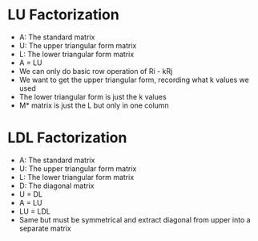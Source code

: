 # LU Factorization
- A: The standard matrix
- U: The upper triangular form matrix
- L: The lower triangular form matrix
- A = LU
- We can only do basic row operation of Ri - kRj
- We want to get the upper triangular form, recording what k values we used
- The lower triangular form is just the k values
- M* matrix is just the L but only in one column

# LDL Factorization
- A: The standard matrix
- U: The upper triangular form matrix
- L: The lower triangular form matrix
- D: The diagonal matrix
- U = DL
- A = LU
- LU = LDL
- Same but must be symmetrical and extract diagonal from upper into a separate matrix